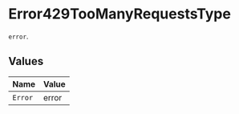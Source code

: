 # Error429TooManyRequestsType

`error`.


## Values

| Name    | Value   |
| ------- | ------- |
| `Error` | error   |
